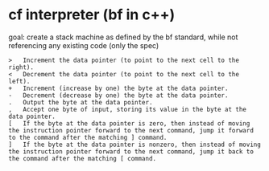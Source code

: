 # cf interpreter (bf in c++)

goal: create a stack machine as defined by the bf standard, while not referencing any existing code (only the spec)

```
>   Increment the data pointer (to point to the next cell to the right).
<   Decrement the data pointer (to point to the next cell to the left).
+ 	Increment (increase by one) the byte at the data pointer.
- 	Decrement (decrease by one) the byte at the data pointer.
. 	Output the byte at the data pointer.
, 	Accept one byte of input, storing its value in the byte at the data pointer.
[ 	If the byte at the data pointer is zero, then instead of moving the instruction pointer forward to the next command, jump it forward to the command after the matching ] command.
] 	If the byte at the data pointer is nonzero, then instead of moving the instruction pointer forward to the next command, jump it back to the command after the matching [ command. 
```